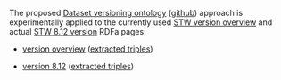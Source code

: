 The proposed [Dataset versioning ontology](http://purl.org/iso25964/DataSet/Versioning#)
([github](https://github.com/JohanDS/Dataset-versioning--for-KOS-data-sets-))
approach is experimentally applied to the currently used [STW version overview](http://zbw.eu/stw/versions)
and actual [STW 8.12 version](http://zbw.eu/stw/versions/8.12/about) RDFa pages:

* [version overview](https://rawgithub.com/jneubert/skos-history/master/examples/stw/dataset_versioning/version_about.html)
([extracted triples](version_about.ttl))

* [version 8.12](https://rawgithub.com/jneubert/skos-history/master/examples/stw/dataset_versioning/version_8.12_about.html)
([extracted triples](version_8.12_about.ttl))


